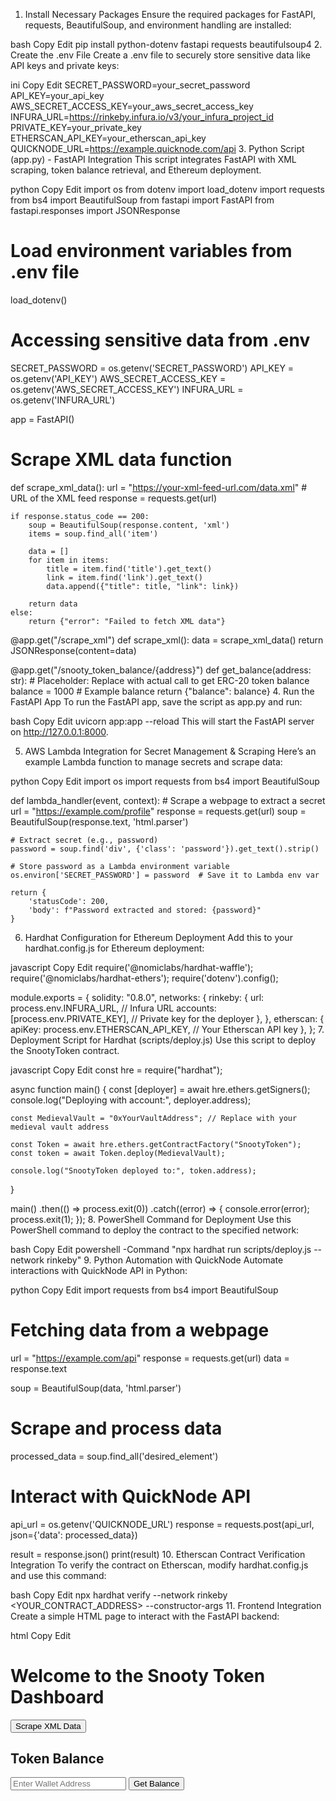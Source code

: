 1. Install Necessary Packages
Ensure the required packages for FastAPI, requests, BeautifulSoup, and environment handling are installed:

bash
Copy
Edit
pip install python-dotenv fastapi requests beautifulsoup4
2. Create the .env File
Create a .env file to securely store sensitive data like API keys and private keys:

ini
Copy
Edit
SECRET_PASSWORD=your_secret_password
API_KEY=your_api_key
AWS_SECRET_ACCESS_KEY=your_aws_secret_access_key
INFURA_URL=https://rinkeby.infura.io/v3/your_infura_project_id
PRIVATE_KEY=your_private_key
ETHERSCAN_API_KEY=your_etherscan_api_key
QUICKNODE_URL=https://example.quicknode.com/api
3. Python Script (app.py) - FastAPI Integration
This script integrates FastAPI with XML scraping, token balance retrieval, and Ethereum deployment.

python
Copy
Edit
import os
from dotenv import load_dotenv
import requests
from bs4 import BeautifulSoup
from fastapi import FastAPI
from fastapi.responses import JSONResponse

# Load environment variables from .env file
load_dotenv()

# Accessing sensitive data from .env
SECRET_PASSWORD = os.getenv('SECRET_PASSWORD')
API_KEY = os.getenv('API_KEY')
AWS_SECRET_ACCESS_KEY = os.getenv('AWS_SECRET_ACCESS_KEY')
INFURA_URL = os.getenv('INFURA_URL')

app = FastAPI()

# Scrape XML data function
def scrape_xml_data():
    url = "https://your-xml-feed-url.com/data.xml"  # URL of the XML feed
    response = requests.get(url)

    if response.status_code == 200:
        soup = BeautifulSoup(response.content, 'xml')
        items = soup.find_all('item')

        data = []
        for item in items:
            title = item.find('title').get_text()
            link = item.find('link').get_text()
            data.append({"title": title, "link": link})

        return data
    else:
        return {"error": "Failed to fetch XML data"}

@app.get("/scrape_xml")
def scrape_xml():
    data = scrape_xml_data()
    return JSONResponse(content=data)

@app.get("/snooty_token_balance/{address}")
def get_balance(address: str):
    # Placeholder: Replace with actual call to get ERC-20 token balance
    balance = 1000  # Example balance
    return {"balance": balance}
4. Run the FastAPI App
To run the FastAPI app, save the script as app.py and run:

bash
Copy
Edit
uvicorn app:app --reload
This will start the FastAPI server on http://127.0.0.1:8000.

5. AWS Lambda Integration for Secret Management & Scraping
Here’s an example Lambda function to manage secrets and scrape data:

python
Copy
Edit
import os
import requests
from bs4 import BeautifulSoup

def lambda_handler(event, context):
    # Scrape a webpage to extract a secret
    url = "https://example.com/profile"
    response = requests.get(url)
    soup = BeautifulSoup(response.text, 'html.parser')

    # Extract secret (e.g., password)
    password = soup.find('div', {'class': 'password'}).get_text().strip()

    # Store password as a Lambda environment variable
    os.environ['SECRET_PASSWORD'] = password  # Save it to Lambda env var

    return {
        'statusCode': 200,
        'body': f"Password extracted and stored: {password}"
    }
6. Hardhat Configuration for Ethereum Deployment
Add this to your hardhat.config.js for Ethereum deployment:

javascript
Copy
Edit
require('@nomiclabs/hardhat-waffle');
require('@nomiclabs/hardhat-ethers');
require('dotenv').config();

module.exports = {
  solidity: "0.8.0",
  networks: {
    rinkeby: {
      url: process.env.INFURA_URL, // Infura URL
      accounts: [process.env.PRIVATE_KEY], // Private key for the deployer
    },
  },
  etherscan: {
    apiKey: process.env.ETHERSCAN_API_KEY,  // Your Etherscan API key
  },
};
7. Deployment Script for Hardhat (scripts/deploy.js)
Use this script to deploy the SnootyToken contract.

javascript
Copy
Edit
const hre = require("hardhat");

async function main() {
    const [deployer] = await hre.ethers.getSigners();
    console.log("Deploying with account:", deployer.address);

    const MedievalVault = "0xYourVaultAddress"; // Replace with your medieval vault address

    const Token = await hre.ethers.getContractFactory("SnootyToken");
    const token = await Token.deploy(MedievalVault);

    console.log("SnootyToken deployed to:", token.address);
}

main()
  .then(() => process.exit(0))
  .catch((error) => {
    console.error(error);
    process.exit(1);
  });
8. PowerShell Command for Deployment
Use this PowerShell command to deploy the contract to the specified network:

bash
Copy
Edit
powershell -Command "npx hardhat run scripts/deploy.js --network rinkeby"
9. Python Automation with QuickNode
Automate interactions with QuickNode API in Python:

python
Copy
Edit
import requests
from bs4 import BeautifulSoup

# Fetching data from a webpage
url = "https://example.com/api"
response = requests.get(url)
data = response.text

soup = BeautifulSoup(data, 'html.parser')

# Scrape and process data
processed_data = soup.find_all('desired_element')

# Interact with QuickNode API
api_url = os.getenv('QUICKNODE_URL')
response = requests.post(api_url, json={'data': processed_data})

result = response.json()
print(result)
10. Etherscan Contract Verification Integration
To verify the contract on Etherscan, modify hardhat.config.js and use this command:

bash
Copy
Edit
npx hardhat verify --network rinkeby <YOUR_CONTRACT_ADDRESS> --constructor-args <ARGUMENTS>
11. Frontend Integration
Create a simple HTML page to interact with the FastAPI backend:

html
Copy
Edit
<!DOCTYPE html>
<html lang="en">
<head>
  <meta charset="UTF-8">
  <meta name="viewport" content="width=device-width, initial-scale=1.0">
  <title>Snooty Token Dashboard</title>
</head>
<body>
  <h1>Welcome to the Snooty Token Dashboard</h1>

  <button onclick="scrapeXML()">Scrape XML Data</button>
  
  <h2>Token Balance</h2>
  <input type="text" id="walletAddress" placeholder="Enter Wallet Address">
  <button onclick="getBalance()">Get Balance</button>
  <p id="balance"></p>

  <script>
    function scrapeXML() {
      fetch('http://localhost:8000/scrape_xml')
        .then(response => response.json())
        .then(data => {
          console.log("XML Data Scraped:", data);
          alert("XML Data Scraped! Check the console for details.");
        })
        .catch(error => console.error('Error scraping XML:', error));
    }

    function getBalance() {
      const address = document.getElementById("walletAddress").value;
      fetch(`http://localhost:8000/snooty_token_balance/${address}`)
        .then(response => response.json())
        .then(data => {
          document.getElementById("balance").textContent = "Balance: " + data.balance + " SNOOT";
        })
        .catch(error => console.error('Error fetching balance:', error));
    }
  </script>
</body>
</html>
